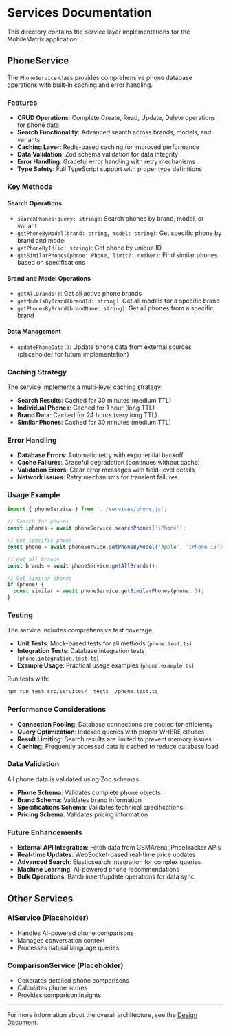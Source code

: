 # Services Documentation

This directory contains the service layer implementations for the MobileMatrix application.

## PhoneService

The `PhoneService` class provides comprehensive phone database operations with built-in caching and error handling.

### Features

- **CRUD Operations**: Complete Create, Read, Update, Delete operations for phone data
- **Search Functionality**: Advanced search across brands, models, and variants
- **Caching Layer**: Redis-based caching for improved performance
- **Data Validation**: Zod schema validation for data integrity
- **Error Handling**: Graceful error handling with retry mechanisms
- **Type Safety**: Full TypeScript support with proper type definitions

### Key Methods

#### Search Operations
- `searchPhones(query: string)`: Search phones by brand, model, or variant
- `getPhoneByModel(brand: string, model: string)`: Get specific phone by brand and model
- `getPhoneById(id: string)`: Get phone by unique ID
- `getSimilarPhones(phone: Phone, limit?: number)`: Find similar phones based on specifications

#### Brand and Model Operations
- `getAllBrands()`: Get all active phone brands
- `getModelsByBrand(brandId: string)`: Get all models for a specific brand
- `getPhonesByBrand(brandName: string)`: Get all phones from a specific brand

#### Data Management
- `updatePhoneData()`: Update phone data from external sources (placeholder for future implementation)

### Caching Strategy

The service implements a multi-level caching strategy:

- **Search Results**: Cached for 30 minutes (medium TTL)
- **Individual Phones**: Cached for 1 hour (long TTL)
- **Brand Data**: Cached for 24 hours (very long TTL)
- **Similar Phones**: Cached for 30 minutes (medium TTL)

### Error Handling

- **Database Errors**: Automatic retry with exponential backoff
- **Cache Failures**: Graceful degradation (continues without cache)
- **Validation Errors**: Clear error messages with field-level details
- **Network Issues**: Retry mechanisms for transient failures

### Usage Example

```typescript
import { phoneService } from '../services/phone.js';

// Search for phones
const iphones = await phoneService.searchPhones('iPhone');

// Get specific phone
const phone = await phoneService.getPhoneByModel('Apple', 'iPhone 15');

// Get all brands
const brands = await phoneService.getAllBrands();

// Get similar phones
if (phone) {
  const similar = await phoneService.getSimilarPhones(phone, 5);
}
```

### Testing

The service includes comprehensive test coverage:

- **Unit Tests**: Mock-based tests for all methods (`phone.test.ts`)
- **Integration Tests**: Database integration tests (`phone.integration.test.ts`)
- **Example Usage**: Practical usage examples (`phone.example.ts`)

Run tests with:
```bash
npm run test src/services/__tests__/phone.test.ts
```

### Performance Considerations

- **Connection Pooling**: Database connections are pooled for efficiency
- **Query Optimization**: Indexed queries with proper WHERE clauses
- **Result Limiting**: Search results are limited to prevent memory issues
- **Caching**: Frequently accessed data is cached to reduce database load

### Data Validation

All phone data is validated using Zod schemas:

- **Phone Schema**: Validates complete phone objects
- **Brand Schema**: Validates brand information
- **Specifications Schema**: Validates technical specifications
- **Pricing Schema**: Validates pricing information

### Future Enhancements

- **External API Integration**: Fetch data from GSMArena, PriceTracker APIs
- **Real-time Updates**: WebSocket-based real-time price updates
- **Advanced Search**: Elasticsearch integration for complex queries
- **Machine Learning**: AI-powered phone recommendations
- **Bulk Operations**: Batch insert/update operations for data sync

## Other Services

### AIService (Placeholder)
- Handles AI-powered phone comparisons
- Manages conversation context
- Processes natural language queries

### ComparisonService (Placeholder)
- Generates detailed phone comparisons
- Calculates phone scores
- Provides comparison insights

---

For more information about the overall architecture, see the [Design Document](../../.kiro/specs/mobile-matrix-phone-comparison/design.md).
